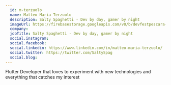 ```yaml
---
  id: m-terzuolo
  name: Matteo Maria Terzuolo
  description: Salty Spaghetti - Dev by day, gamer by night
  imageUrl: https://firebasestorage.googleapis.com/v0/b/devfestpescara-2023.appspot.com/o/speakers%2Fm-terzuolo.png?alt=media&token=d2e935a2-4837-45d0-a7e6-9d1467a568e7
  company: 
  jobTitle: Salty Spaghetti - Dev by day, gamer by night
  social.instagram: 
  social.facebook: 
  social.linkedin: https://www.linkedin.com/in/matteo-maria-terzuolo/
  social.twitter: https://twitter.com/SaltySpag
  social.blog: 
---
```

Flutter Developer that loves to experiment with new technologies and everything that catches my interest
  